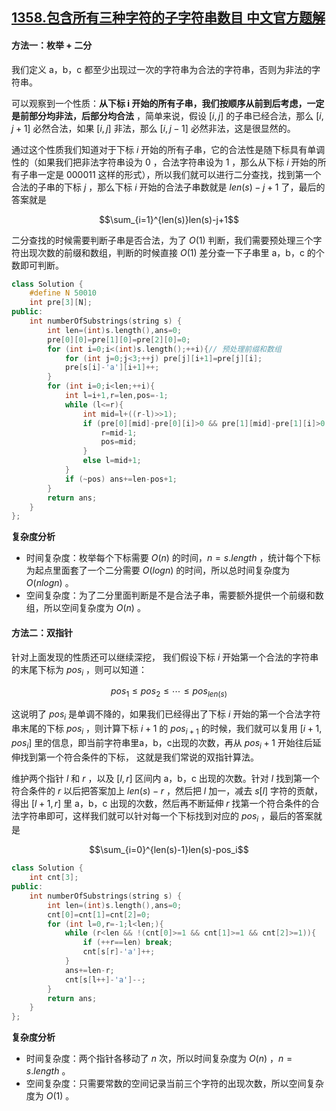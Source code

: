 ## [1358.包含所有三种字符的子字符串数目 中文官方题解](https://leetcode.cn/problems/number-of-substrings-containing-all-three-characters/solutions/100000/bao-han-suo-you-san-chong-zi-fu-de-zi-zi-fu-chuan-)
#### 方法一：枚举 + 二分

我们定义 a，b，c 都至少出现过一次的字符串为合法的字符串，否则为非法的字符串。

可以观察到一个性质：**从下标 i 开始的所有子串，我们按顺序从前到后考虑，一定是前部分均非法，后部分均合法** ，简单来说，假设 $[i,j]$ 的子串已经合法，那么 $[i,j+1]$ 必然合法，如果 $[i,j]$ 非法，那么 $[i,j-1]$ 必然非法，这是很显然的。

通过这个性质我们知道对于下标 $i$ 开始的所有子串，它的合法性是随下标具有单调性的（如果我们把非法字符串设为 0 ，合法字符串设为 1 ，那么从下标 $i$ 开始的所有子串一定是 000011 这样的形式），所以我们就可以进行二分查找，找到第一个合法的子串的下标 $j$ ，那么下标 $i$ 开始的合法子串数就是 $len(s)-j+1$ 了，最后的答案就是 

$$\sum_{i=1}^{len(s)}len(s)-j+1$$

二分查找的时候需要判断子串是否合法，为了 $O(1)$ 判断，我们需要预处理三个字符出现次数的前缀和数组，判断的时候直接 $O(1)$ 差分查一下子串里 a，b，c 的个数即可判断。

```C++ []
class Solution {
    #define N 50010
    int pre[3][N];
public:
    int numberOfSubstrings(string s) {
        int len=(int)s.length(),ans=0;
        pre[0][0]=pre[1][0]=pre[2][0]=0;
        for (int i=0;i<(int)s.length();++i){// 预处理前缀和数组
            for (int j=0;j<3;++j) pre[j][i+1]=pre[j][i];
            pre[s[i]-'a'][i+1]++;
        }
        for (int i=0;i<len;++i){
            int l=i+1,r=len,pos=-1;
            while (l<=r){
                int mid=l+((r-l)>>1);
                if (pre[0][mid]-pre[0][i]>0 && pre[1][mid]-pre[1][i]>0 && pre[2][mid]-pre[2][i]>0){// 都大于0说明a,b,c至少出现过一次，子串合法
                    r=mid-1;
                    pos=mid;
                }
                else l=mid+1;
            }
            if (~pos) ans+=len-pos+1;
        }
        return ans;
    }
};
```

**复杂度分析**

- 时间复杂度：枚举每个下标需要 $O(n)$ 的时间，$n=s.length$ ，统计每个下标为起点里面套了一个二分需要 $O(logn)$   的时间，所以总时间复杂度为 $O(nlogn)$ 。
- 空间复杂度：为了二分里面判断是不是合法子串，需要额外提供一个前缀和数组，所以空间复杂度为 $O(n)$ 。

#### 方法二：双指针

针对上面发现的性质还可以继续深挖， 我们假设下标 $i$ 开始第一个合法的字符串的末尾下标为 $pos_i$ ，则可以知道：

$$pos_1\leq pos_2 \leq \cdots \leq pos_{len(s)}$$

这说明了 $pos_i$ 是单调不降的，如果我们已经得出了下标 $i$ 开始的第一个合法字符串末尾的下标 $pos_i$ ，则计算下标 $i+1$ 的 $pos_{i+1}$ 的时候，我们就可以复用 $[i+1,pos_i]$ 里的信息，即当前字符串里a，b，c出现的次数，再从 $pos_i+1$ 开始往后延伸找到第一个符合条件的下标， 这就是我们常说的双指针算法。

维护两个指针 $l$ 和 $r$ ，以及 $[l,r]$ 区间内 a，b，c 出现的次数。针对 $l$ 找到第一个符合条件的 $r$ 以后把答案加上 $len(s)-r$ ，然后把 $l$ 加一，减去 $s[l]$ 字符的贡献，得出 $[l+1,r]$ 里 a，b，c 出现的次数，然后再不断延伸 $r$ 找第一个符合条件的合法字符串即可，这样我们就可以针对每一个下标找到对应的 $pos_i$ ，最后的答案就是

$$\sum_{i=0}^{len(s)-1}len(s)-pos_i$$

```C++ []
class Solution {
    int cnt[3];
public:
    int numberOfSubstrings(string s) {
        int len=(int)s.length(),ans=0;
        cnt[0]=cnt[1]=cnt[2]=0;
        for (int l=0,r=-1;l<len;){
            while (r<len && !(cnt[0]>=1 && cnt[1]>=1 && cnt[2]>=1)){
                if (++r==len) break;
                cnt[s[r]-'a']++;
            }
            ans+=len-r;
            cnt[s[l++]-'a']--;
        }
        return ans;
    }
};
```

**复杂度分析**

- 时间复杂度：两个指针各移动了 $n$ 次，所以时间复杂度为 $O(n)$ ，$n=s.length$ 。
- 空间复杂度：只需要常数的空间记录当前三个字符的出现次数，所以空间复杂度为 $O(1)$ 。